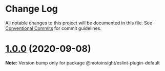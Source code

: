 # Change Log

All notable changes to this project will be documented in this file.
See [Conventional Commits](https://conventionalcommits.org) for commit guidelines.

# [1.0.0](https://github.com/unhaggle/frontend-lint/compare/v0.1.0...v1.0.0) (2020-09-08)

**Note:** Version bump only for package @motoinsight/eslint-plugin-default
